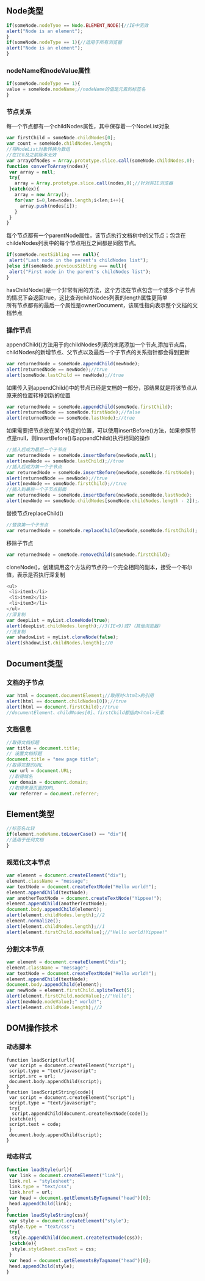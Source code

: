 ## Node类型
```javascript
if(someNode.nodeTyoe == Node.ELEMENT_NODE){//IE中无效
alert("Node is an element");
}
if(someNode.nodeType == 1){//适用于所有浏览器
alert("Node is an element");
}
```
### nodeName和nodeValue属性
```javascript
if(someNode.nodeType == 1){
value = someNode.nodeName;//nodeName的值是元素的标签名
}
```
### 节点关系
每一个节点都有一个childNodes属性，其中保存着一个NodeList对象  
 ```javascript
 var firstChild = someNode.childNodes[0];
 var count = someNode.childNodes.length;
 //将NodeList对象转换为数组
 //在IE8及之前版本无效
 var arrayOfNodes = Array.prototype.slice.call(someNode.childNodes,0);
 function converToArray(nodes){
  var array = null;
  try{
    array = Array.prototype.slice.call(nodes,0);//针对非IE浏览器
  }catch(ex){
    array = new Array();
    for(var i=0,len=nodes.length;i<len;i++){
      array.push(nodes[i]);
    }
  }
 }
 ```
 每个节点都有一个parentNode属性，该节点执行文档树中的父节点；包含在childeNodes列表中的每个节点相互之间都是同胞节点。  
 ```javascript
 if(someNode.nextSibling === null){
  alert("Last node in the parent's childNodes list");
 }else if(someNode.previousSibling === null){
  alert("First node in the parent's childNodes list");
 }
 ```
 hasChildNode()是一个非常有用的方法，这个方法在节点包含一个或多个子节点的情况下会返回true，这比查询childNodes列表的length属性更简单  
 所有节点都有的最后一个属性是ownerDocument，该属性指向表示整个文档的文档节点  
 ### 操作节点
 appendChild()方法用于向childNodes列表的末尾添加一个节点,添加节点后，childNodes的新增节点、父节点以及最后一个子节点的关系指针都会得到更新  
 ```javascript
 var returnedNode = someNode.appendChild(newNode);
 alert(returnedNode == newNode);//true
 alert(someNode.lastChild == newNode);//true
 ```
 如果传入到appendChild()中的节点已经是文档的一部分，那结果就是将该节点从原来的位置转移到新的位置  
 ```javascript
 var returnedNode = someNode.appendChild(someNode.firstChild);
 alert(returnedNode == someNode.firstNode);//false
 alert(returnedNode == someNode.lastNode);//true                       
```
如果需要把节点放在某个特定的位置，可以使用insertBefore()方法，如果参照节点是null，则insertBefore()与appendChild()执行相同的操作
```javascript
//插入后成为最后一个子节点
var returnedNode = someNode.insertBefore(newNode,null);
alert(newNode == someNode.lastChild);//true
//插入后成为第一个子节点
var returnedNode = someNode.insertBefore(newNode,someNode.firstNode);
alert(returnedNode == newNode);//true
alert(newNode == someNode.firstChild);//true
//插入到最后一个子节点前面
var returnedNode = someNode.insertBefore(newNode,someNode.lastNode);
alert(newNode == someNode.childNodes[someNode.childNodes.length - 2]);//true
```
替换节点replaceChild()  
```javascript
//替换第一个子节点
var returnedNode = someNode.replaceChild(newNode,someNode.firstChild);
```
移除子节点
```javascript
var returnedNode = omeNode.removeChild(someNode.firstChild);
```
cloneNode()，创建调用这个方法的节点的一个完全相同的副本，接受一个布尔值，表示是否执行深复制
```javascript
<ul>
 <li>item1</li>
 <li>item2</li>
 <li>item3</li>
</ul>
//深复制
var deepList = myList.cloneNode(true);
alert(deepList.childNodes.length);//3(IE<9)或7（其他浏览器）
//浅复制
var shadowList = myList.cloneNode(false);
alert(shadowList.childNodes.length);//0
```
## Document类型
### 文档的子节点
```javascript
var html = document.documentElement;//取得对<html>的引用
alert(html == document.childNodes[0]);//true
alert(html == document.firstChild);//true
//documentElement、childNodes[0]、firstChild都指向<html>元素
```
### 文档信息
```javascript
//取得文档标题
var title = document.title;
// 设置文档标题
document.title = "new page title";
//取得完整的URL
 var url = document.URL;
 //取得域名
 var domain = document.domain;
 //取得来源页面的URL
 var referrer = document.referrer;
```
##  Element类型
```javascript
//标签名比较
if(element.nodeName.toLowerCase() == "div"){
//适用于任何文档
}
```
### 规范化文本节点
```javascript
var element = document.createElement("div");
element.className = "message";
var textNode = document.createTextNode("Hello world!");
element.appendChild(textNode);
var anotherTextNode = document.createTextNode("Yippee!");
element.appendChild(anotherTextNode);
document.body.appendChild(element);
alert(element.childNodes.length);//2
element.normalize();
alert(element.childNodes.length);//1
alert(element.firstChild.nodeValue);//"Hello world!Yippee!"
```
### 分割文本节点
```javascript
var element = document.createElement("div");
element.className = "message";
var textNode = document.createTextNode("Hello world!");
element.appendChild(textNode);
document.body.appendChild(element);
var newNode = element.firstChild.spliteText(5);
alert(element.firstChild.nodeValue);//"Hello";
alert(newNode.nodeValue);" world!";
alert(element.childNode.length);//2
```
## DOM操作技术
### 动态脚本
```javscript
function loadScript(url){
 var script = document.createElement("script");
 script.type = "text/javascript";
 script.src = url;
 document.body.appendChild(script);
}
function loadScriptString(code){
 var script = document.createElement("script");
 script.type = "text/javascript";
 try{
  script.appendChild(document.createTextNode(code));
 }catch(e){
 script.text = code;
 }
 document.body.appendChild(script);
}
```
### 动态样式
```javascript
function loadStyle(url){
 var link = document.createElement("link");
 link.rel = "stylesheet";
 link.type = "text/css";
 link.href = url;
 var head = document.getElementsByTagname("head")[0];
 head.appendChild(link);
}
function loadStyleString(css){
 var style = document.createElement("style");
 style.type = "text/css";
 try{
  style.appendChild(document.createTextNode(css));
 }catch(e){
  style.styleSheet.cssText = css;
 }
 var head = document.getElementsByTagname("head")[0];
 head.appendChild(style);
}
```
